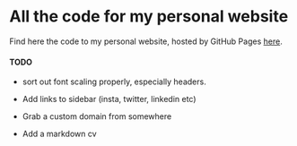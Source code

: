 # All the code for my personal website

Find here the code to my personal website, hosted by GitHub Pages [here](https://jpmacmanus.github.io/).

#### TODO

- sort out font scaling properly, especially headers.

- Add links to sidebar (insta, twitter, linkedin etc)

- Grab a custom domain from somewhere

- Add a markdown cv
